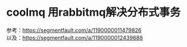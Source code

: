 # coolmq 用rabbitmq解决分布式事务
参考：https://segmentfault.com/a/1190000011479826  
以及：https://segmentfault.com/a/1190000012439688
